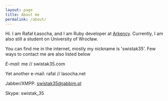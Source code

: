 ```yaml
---
layout: page
title: About me
permalink: /about/
---
```


Hi. I am Rafał Łasocha, and I am Ruby developer at [Arkency](http://arkency.com/).
Currently, I am also still a student on University of Wrocław.

You can find me in the internet, mostly my nickname is 'swistak35'.
Few ways to contact me are also listed below

*E-mail:*  me // swistak35.com

Yet another e-mail: rafal // lasocha.net

Jabber/XMPP: swistak35@jabbim.pl

Skype: swistak_35
